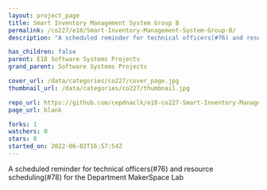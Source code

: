 ```yaml
---
layout: project_page
title: Smart Inventory Management System Group B
permalink: /co227/e18/Smart-Inventory-Management-System-Group-B/
description: "A scheduled reminder for technical officers(#76) and resource scheduling(#78) for the Department MakerSpace Lab"

has_children: false
parent: E18 Software Systems Projects
grand_parent: Software Systems Projects

cover_url: /data/categories/co227/cover_page.jpg
thumbnail_url: /data/categories/co227/thumbnail.jpg

repo_url: https://github.com/cepdnaclk/e18-co227-Smart-Inventory-Management-System-Group-B
page_url: blank

forks: 1
watchers: 0
stars: 0
started_on: 2022-06-02T16:57:54Z
---
```

A scheduled reminder for technical officers(#76) and resource scheduling(#78) for the Department MakerSpace Lab

